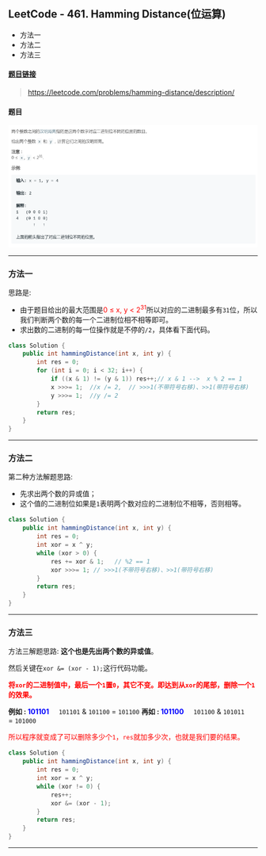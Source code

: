 ﻿## LeetCode - 461. Hamming Distance(位运算)

 - 方法一
 - 方法二
 - 方法三

#### [题目链接](https://leetcode.com/problems/hamming-distance/description/)

> https://leetcode.com/problems/hamming-distance/description/

#### 题目
 ![在这里插入图片描述](images/461_t.png)



***
### 方法一
思路是: 

 - 由于题目给出的最大范围是<font color = red>0 ≤ x, y < 2<sup>31</sup></font>所以对应的二进制最多有`31`位，所以我们判断两个数的每一个二进制位相不相等即可。
 - 求出数的二进制的每一位操作就是不停的`/2`，具体看下面代码。

```java
class Solution {
    public int hammingDistance(int x, int y) {
        int res = 0;
        for (int i = 0; i < 32; i++) {
            if ((x & 1) != (y & 1)) res++;// x & 1 -->  x % 2 == 1
            x >>>= 1;  //x /= 2,  // >>>1(不带符号右移)、>>1(带符号右移)
            y >>>= 1;  //y /= 2
        }
        return res;
    }
}
```

***
### 方法二
第二种方法解题思路: 

 - 先求出两个数的异或值；
 - 这个值的二进制位如果是`1`表明两个数对应的二进制位不相等，否则相等。

```java
class Solution {
    public int hammingDistance(int x, int y) {
        int res = 0;
        int xor = x ^ y;
        while (xor > 0) {
            res += xor & 1;   // %2 == 1
            xor >>>= 1; // >>>1(不带符号右移)、>>1(带符号右移)
        }
        return res;
    }
}
```

***
### 方法三
方法三解题思路:  **这个也是先出两个数的异或值**。

然后关键在`xor &= (xor - 1);`这行代码功能。

<font color = red>**将`xor`的二进制值中，最后一个`1`置`0`，其它不变。即达到从`xor`的尾部，删除一个`1`的效果。**</font>

**例如  : <font color = blue>101101</font>** 
  &nbsp;&nbsp;&nbsp; `101101`
 & `101100`
=&nbsp;`101100`
**再如 :<font color = blue> 101100</font>**
  &nbsp;&nbsp;&nbsp;  `101100`
 & `101011`
=&nbsp;`101000`

<font color = red>所以程序就变成了可以删除多少个`1`，`res`就加多少次，也就是我们要的结果。</font>
```java
class Solution {
    public int hammingDistance(int x, int y) {
        int res = 0;
        int xor = x ^ y;
        while (xor != 0) {
            res++;
            xor &= (xor - 1);
        }
        return res;
    }
}
```
***
